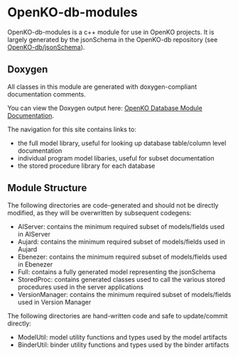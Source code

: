 # OpenKO-db-modules
OpenKO-db-modules is a c++ module for use in OpenKO projects.  It is largely generated by the jsonSchema in the OpenKO-db 
repository (see [OpenKO-db/jsonSchema](https://github.com/Open-KO/OpenKO-db/tree/master/jsonSchema)). 

## Doxygen
All classes in this module are generated with doxygen-compliant documentation comments.

You can view the Doxygen output here: [OpenKO Database Module Documentation](https://open-ko.github.io/OpenKO-db-modules).

The navigation for this site contains links to:

* the full model library, useful for looking up database table/column level documentation
* individual program model libaries, useful for subset documentation
* the stored procedure library for each database

## Module Structure

The following directories are code-generated and should not be directly modified, as they will be overwritten by 
subsequent codegens:

- AIServer: contains the minimum required subset of models/fields used in AIServer
- Aujard: contains the minimum required subset of models/fields used in Aujard
- Ebenezer: contains the minimum required subset of models/fields used in Ebenezer
- Full: contains a fully generated model representing the jsonSchema
- StoredProc: contains generated classes used to call the various stored procedures used in the server applications
- VersionManager: contains the minimum required subset of models/fields used in Version Manager

The following directories are hand-written code and safe to update/commit directly:

- ModelUtil:  model utility functions and types used by the model artifacts
- BinderUtil: binder utility functions and types used by the binder artifacts


